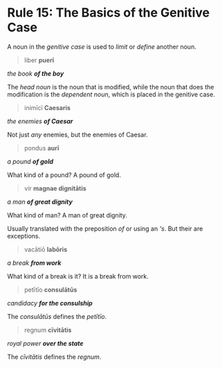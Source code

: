 # Rule 15: The Basics of the Genitive Case

A noun in the _genitive case_ is used to _limit_ or _define_ another noun.

> liber **puerī**

_the book **of the boy**_

The _head noun_ is the noun that is modified, while the noun that does the modification is the _dependent noun_, which is placed in the genitive case.

> inimīcī **Caesaris**

_the enemies **of Caesar**_

Not just _any_ enemies, but the enemies of Caesar.

> pondus **aurī**

_a pound **of gold**_

What kind of a pound?  A pound of gold.

> vir **magnae dignitātis**

_a man **of great dignity**_

What kind of man?  A man of great dignity.

Usually translated with the preposition _of_ or using an _'s_.  But their are exceptions.

> vacātiō **labōris**

_a break **from work**_

What kind of a break is it?  It is a break from work.

> petītīo **consulātūs**

_candidacy **for the consulship**_

The _consulātūs_ defines the _petītīo_.

> regnum **cīvitātis**

_royal power **over the state**_

The _cīvitātis_ defines the _regnum_.